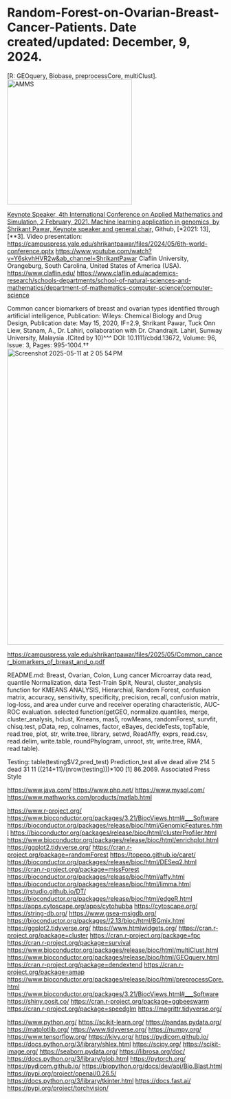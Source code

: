 # Random-Forest-on-Ovarian-Breast-Cancer-Patients. Date created/updated: December, 9, 2024.
[R: GEOquery, Biobase, preprocessCore, multiClust].
<img width="290" alt="AMMS" src="https://github.com/spawar2/Random-Forest-on-Ovarian-Breast-Cancer-Patients/assets/25118302/9e3af9bd-0d0d-440f-91de-8bf982217fa8">

[Keynote Speaker, 4th International Conference on Applied Mathematics and Simulation, 2 February, 2021. Machine learning application in genomics, by Shrikant Pawar, Keynote speaker and general chair,](http://www.4th-amms.org/com.html) Github, [*2021: 13],[**3].
Video presentation: https://campuspress.yale.edu/shrikantpawar/files/2024/05/6th-world-conference.pptx
https://www.youtube.com/watch?v=Y6skvhHVR2w&ab_channel=ShrikantPawar
Claflin University, Orangeburg, South Carolina, United States of America (USA). 
https://www.claflin.edu/
https://www.claflin.edu/academics-research/schools-departments/school-of-natural-sciences-and-mathematics/department-of-mathematics-computer-science/computer-science

Common cancer biomarkers of breast and ovarian types identified through artificial intelligence, Publication: Wileys: Chemical Biology and Drug Design, Publication date: May 15, 2020, IF=2.9, Shrikant Pawar, Tuck Onn Liew, Stanam, A., Dr. Lahiri, collaboration with Dr. Chandrajit. Lahiri, Sunway University, Malaysia .(Cited by 10)^^^ DOI: 10.1111/cbdd.13672, Volume: 96, Issue: 3, Pages: 995-1004.††
<img width="686" alt="Screenshot 2025-05-11 at 2 05 54 PM" src="https://github.com/user-attachments/assets/9e537e91-c690-448f-b738-6c5f6f4dc715" />

https://campuspress.yale.edu/shrikantpawar/files/2025/05/Common_cancer_biomarkers_of_breast_and_o.pdf

README.md: Breast, Ovarian, Colon, Lung cancer Microarray data read, quantile  Normalization, data Test-Train Split, Neural, cluster_analysis function for KMEANS ANALYSIS, Hierarchial, Random Forest, confusion matrix, accuracy, sensitivity, specificity, precision, recall, confusion matrix, log-loss, and area under curve and receiver operating characteristic, AUC-ROC evaluation.
selected function(getGEO, normalize.quantiles, merge, cluster_analysis, hclust, Kmeans, mas5, rowMeans, randomForest, survfit, chisq.test, pData, rep, colnames, factor, eBayes, decideTests, topTable, read.tree, plot, str, write.tree, library, setwd, ReadAffy, exprs, read.csv, read.delim, write.table, roundPhylogram, unroot, str, write.tree, RMA, read.table).

Testing: table(testing$V2,pred_test) Prediction_test alive dead alive 214 5 dead 31 11 ((214+11)/(nrow(testing)))*100 [1] 86.2069.
Associated Press Style

https://www.java.com/
https://www.php.net/
https://www.mysql.com/
https://www.mathworks.com/products/matlab.html

https://www.r-project.org/
https://www.bioconductor.org/packages/3.21/BiocViews.html#___Software
https://bioconductor.org/packages/release/bioc/html/GenomicFeatures.html
https://bioconductor.org/packages/release/bioc/html/clusterProfiler.html
https://www.bioconductor.org/packages/release/bioc/html/enrichplot.html
https://ggplot2.tidyverse.org/
https://cran.r-project.org/package=randomForest
https://topepo.github.io/caret/
https://bioconductor.org/packages/release/bioc/html/DESeq2.html
https://cran.r-project.org/package=missForest
https://bioconductor.org/packages/release/bioc/html/affy.html
https://bioconductor.org/packages/release/bioc/html/limma.html
https://rstudio.github.io/DT/
https://bioconductor.org/packages/release/bioc/html/edgeR.html
https://apps.cytoscape.org/apps/cytohubba
https://cytoscape.org/
https://string-db.org/
https://www.gsea-msigdb.org/
https://bioconductor.org/packages//2.13/bioc/html/BGmix.html
https://ggplot2.tidyverse.org/
https://www.htmlwidgets.org/
https://cran.r-project.org/package=cluster
https://cran.r-project.org/package=fpc
https://cran.r-project.org/package=survival
https://www.bioconductor.org/packages/release/bioc/html/multiClust.html
https://www.bioconductor.org/packages/release/bioc/html/GEOquery.html
https://cran.r-project.org/package=dendextend
https://cran.r-project.org/package=amap
https://www.bioconductor.org/packages/release/bioc/html/preprocessCore.html
https://www.bioconductor.org/packages/3.21/BiocViews.html#___Software
https://shiny.posit.co/
https://cran.r-project.org/package=ggbeeswarm
https://cran.r-project.org/package=speedglm
https://magrittr.tidyverse.org/

https://www.python.org/
https://scikit-learn.org/
https://pandas.pydata.org/
https://matplotlib.org/
https://www.tidyverse.org/
https://numpy.org/
https://www.tensorflow.org/
https://kivy.org/
https://pydicom.github.io/
https://docs.python.org/3/library/shlex.html
https://scipy.org/
https://scikit-image.org/
https://seaborn.pydata.org/
https://librosa.org/doc/
https://docs.python.org/3/library/glob.html
https://pytorch.org/
https://pydicom.github.io/
https://biopython.org/docs/dev/api/Bio.Blast.html
https://pypi.org/project/openai/0.26.5/
https://docs.python.org/3/library/tkinter.html
https://docs.fast.ai/
https://pypi.org/project/torchvision/
